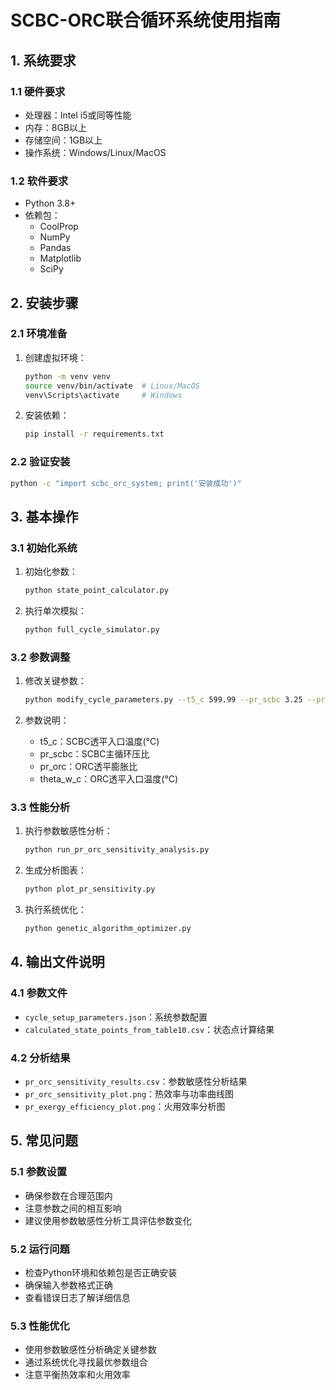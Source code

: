 # SCBC-ORC联合循环系统使用指南

## 1. 系统要求

### 1.1 硬件要求
- 处理器：Intel i5或同等性能
- 内存：8GB以上
- 存储空间：1GB以上
- 操作系统：Windows/Linux/MacOS

### 1.2 软件要求
- Python 3.8+
- 依赖包：
  - CoolProp
  - NumPy
  - Pandas
  - Matplotlib
  - SciPy

## 2. 安装步骤

### 2.1 环境准备
1. 创建虚拟环境：
   ```bash
   python -m venv venv
   source venv/bin/activate  # Linux/MacOS
   venv\Scripts\activate     # Windows
   ```

2. 安装依赖：
   ```bash
   pip install -r requirements.txt
   ```

### 2.2 验证安装
```bash
python -c "import scbc_orc_system; print('安装成功')"
```

## 3. 基本操作

### 3.1 初始化系统
1. 初始化参数：
   ```bash
   python state_point_calculator.py
   ```

2. 执行单次模拟：
   ```bash
   python full_cycle_simulator.py
   ```

### 3.2 参数调整
1. 修改关键参数：
   ```bash
   python modify_cycle_parameters.py --t5_c 599.99 --pr_scbc 3.25 --pr_orc 4.00 --theta_w_c 117.44
   ```

2. 参数说明：
   - t5_c：SCBC透平入口温度(°C)
   - pr_scbc：SCBC主循环压比
   - pr_orc：ORC透平膨胀比
   - theta_w_c：ORC透平入口温度(°C)

### 3.3 性能分析
1. 执行参数敏感性分析：
   ```bash
   python run_pr_orc_sensitivity_analysis.py
   ```

2. 生成分析图表：
   ```bash
   python plot_pr_sensitivity.py
   ```

3. 执行系统优化：
   ```bash
   python genetic_algorithm_optimizer.py
   ```

## 4. 输出文件说明

### 4.1 参数文件
- `cycle_setup_parameters.json`：系统参数配置
- `calculated_state_points_from_table10.csv`：状态点计算结果

### 4.2 分析结果
- `pr_orc_sensitivity_results.csv`：参数敏感性分析结果
- `pr_orc_sensitivity_plot.png`：热效率与功率曲线图
- `pr_exergy_efficiency_plot.png`：火用效率分析图

## 5. 常见问题

### 5.1 参数设置
- 确保参数在合理范围内
- 注意参数之间的相互影响
- 建议使用参数敏感性分析工具评估参数变化

### 5.2 运行问题
- 检查Python环境和依赖包是否正确安装
- 确保输入参数格式正确
- 查看错误日志了解详细信息

### 5.3 性能优化
- 使用参数敏感性分析确定关键参数
- 通过系统优化寻找最优参数组合
- 注意平衡热效率和火用效率 